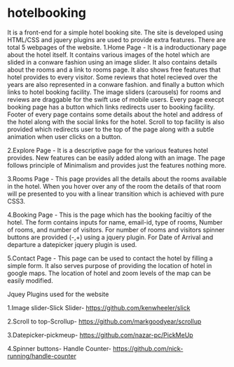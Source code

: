 # hotelbooking
It is a front-end for a simple hotel booking site. The site is developed using HTML/CSS and jquery plugins are used to provide extra features. There are total 5 webpages of the website.
1.Home Page - It is a indroductionary page about the hotel itself. It contains various images of the hotel which are slided in a conware fashion using an image slider. It also contains details about the rooms and a link to rooms page. It also shows free features that hotel provides to every visitor. Some reviews that hotel recieved over the years are also represented in a conware fashion. and finally a button which links to hotel booking facility. The image sliders (carousels) for rooms and reviews are draggable for the swift use of mobile users. Every page execpt booking page has a button which links redirects user to booking facility. Footer of every page contains some details about the hotel and address of the hotel along with the social links for the hotel. Scroll to top facility is also provided which redirects user to the top of the page along with a subtle animation when user clicks on a button.

2.Explore Page - It is a descriptive page for the various features hotel provides. New features can be easily added along with an image. The page follows principle of Minimalism and provides just the features nothing more.

3.Rooms Page - This page provides all the details about the rooms available in the hotel. When you hover over any of the room the details of that room will pe presented to you with a linear transition which is achieved with pure CSS3.

4.Booking Page - This is the page which has the booking faciltiy of the hotel. The form contains inputs for name, email-id, type of rooms, Number of rooms, and number of visitors. For number of rooms and visitors spinner buttons are provided (-,+) using a jquery plugin. For Date of Arrival and departure a datepicker jquery plugin is used.

5.Contact Page - This page can be used to contact the hotel by filling a simple form. It also serves purpose of providing the location of hotel in google maps. The location of hotel and zoom levels of the map can be easily modified.



Jquey Plugins used for the website

1.Image slider-Slick Slider- https://github.com/kenwheeler/slick

2.Scroll to top-Scrollup- https://github.com/markgoodyear/scrollup

3.Datepicker-pickmeup- https://github.com/nazar-pc/PickMeUp

4.Spinner buttons- Handle Counter- https://github.com/nick-running/handle-counter
